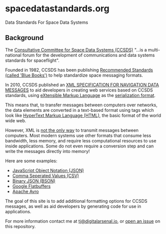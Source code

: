 # spacedatastandards.org

Data Standards For Space Data Systems

**Background**
---

The [Consultative Committee for Space Data Systems (CCSDS)](https://public.ccsds.org/default.aspx) "...is a multi-national forum for the development of communications and data systems standards for spaceflight".

Founded in 1982, CCSDS has been publishing [Recommended Standards (called 'Blue Books')](https://public.ccsds.org/Publications/BlueBooks.aspx) to help standardize space messaging formats.

In 2010, CCSDS published an [XML SPECIFICATION FOR NAVIGATION DATA MESSAGES](https://public.ccsds.org/Pubs/505x0b1.pdf) to aid developers in creating web services based on CCSDS standards, using [eXtensible Markup Language](https://en.wikipedia.org/wiki/XML) as the [serialization format](https://en.wikipedia.org/wiki/Serialization).  

This means that, to transfer messages between computers over networks, the data elements are converted in a text-based format using tags which look like [HyperText Markup Language (HTML)](https://developer.mozilla.org/en-US/docs/Web/HTML), the basic format of the world wide web.

However, XML is [not the only way](https://en.wikipedia.org/wiki/Comparison_of_data-serialization_formats) to transmit messages between computers. Most modern systems use other formats that consume less bandwidth, less memory, and require less computational resources to use inside applications. Some do not even require a conversion step and can write the messages directly into memory!

Here are some examples:

- [JavaScript Object Notation (JSON)](https://tools.ietf.org/html/rfc8259)
- [Comma Seperated Values (CSV)](https://tools.ietf.org/html/rfc4180)
- [Binary JSON (BSON)](http://bsonspec.org/spec.html)
- [Google Flatbuffers](https://google.github.io/flatbuffers/)
- [Apache Avro](https://avro.apache.org/docs/current/)

The goal of this site is to add additional formatting options for CCSDS messages, as well as aid developers by generating code for use in applications.

For more information contact me at <tj@digitalarsenal.io>, or [open an issue](https://github.com/DigitalArsenal/spacedatastandards.org/issues) on this repository.
